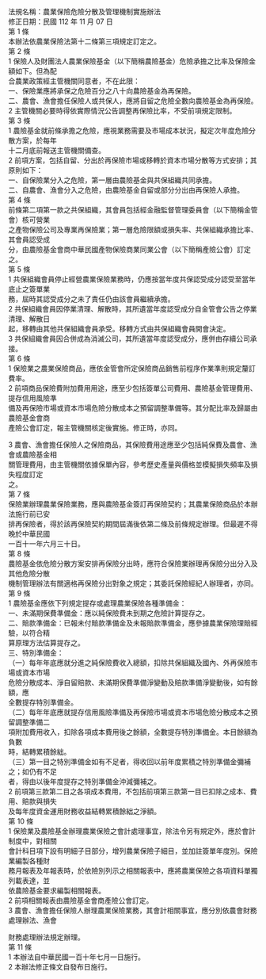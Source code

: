 法規名稱：農業保險危險分散及管理機制實施辦法  
修正日期：民國 112 年 11 月 07 日  
第 1 條  
本辦法依農業保險法第十二條第三項規定訂定之。  
第 2 條  
1 保險人及財團法人農業保險基金（以下簡稱農險基金）危險承擔之比率及保險金額如下。但為配  
合農業政策經主管機關同意者，不在此限：  
一、保險業應將承保之危險百分之八十向農險基金為再保險。  
二、農會、漁會擔任保險人或共保人，應將自留之危險全數向農險基金為再保險。  
2 主管機關必要時得依實際情況公告調整再保險比率，不受前項規定限制。  
第 3 條  
1 農險基金就前條承擔之危險，應視業務需要及市場成本狀況，擬定次年度危險分散方案，於每年  
十二月底前報送主管機關備查。  
2 前項方案，包括自留、分出於再保險市場或移轉於資本市場分散等方式安排；其原則如下：  
一、自保險業分入之危險，第一層由農險基金與共保組織共同承擔。  
二、自農會、漁會分入之危險，由農險基金自留或部分分出由再保險人承擔。  
第 4 條  
前條第二項第一款之共保組織，其會員包括經金融監督管理委員會（以下簡稱金管會）核可營業  
之產物保險公司及專業再保險業；第一層危險限額或損失率、共保組織承擔比率、其會員認受成  
分，由農險基金會商中華民國產物保險商業同業公會（以下簡稱產險公會）訂定之。  
第 5 條  
1 共保組織會員停止經營農業保險業務時，仍應按當年度共保認受成分認受至當年底止之簽單業  
務，屆時其認受成分之未了責任仍由該會員繼續承擔。  
2 共保組織會員因停業清理、解散時，其所遺當年度認受成分自金管會公告之停業清理、解散日  
起，移轉由其他共保組織會員承受。移轉方式由共保組織會員開會決定。  
3 共保組織會員因合併成為消滅公司，其所遺當年度認受成分，應併由存續公司承接。  
第 6 條  
1 保險業之農業保險商品，應依金管會所定保險商品銷售前程序作業準則規定釐訂費率。  
2 前項商品保險費附加費用用途，應至少包括簽單公司費用、農險基金管理費用、提存信用風險準  
備及再保險市場或資本市場危險分散成本之預留調整準備等。其分配比率及歸屬由農險基金會商  
產險公會訂定，報主管機關核定後實施。修正時，亦同。  


3 農會、漁會擔任保險人之保險商品，其保險費用途應至少包括純保費及農會、漁會或農險基金相  
關管理費用，由主管機關依據保單內容，參考歷史產量與價格並模擬損失頻率及損失程度訂定  
之。  
第 7 條  
保險業辦理農業保險業務，應與農險基金簽訂再保險契約；其農業保險商品於本辦法施行前已安  
排再保險者，得於該再保險契約期間屆滿後依第二條及前條規定辦理。但最遲不得晚於中華民國  
一百十一年六月三十日。  
第 8 條  
農險基金依危險分散方案安排再保險分出時，應符合保險業辦理再保險分出分入及其他危險分散  
機制管理辦法有關適格再保險分出對象之規定；其委託保險經紀人辦理者，亦同。  
第 9 條  
1 農險基金應依下列規定提存或處理農業保險各種準備金：  
一、未滿期保費準備金：應以純保險費未到期之危險計算提存之。  
二、賠款準備金：已報未付賠款準備金及未報賠款準備金，應參據農業保險理賠經驗，以符合精  
算原理方法估算提存之。  
三、特別準備金：  
（一）每年年底應就分進之純保險費收入總額，扣除共保組織及國內、外再保險市場或資本市場  
危險分散成本、淨自留賠款、未滿期保費準備淨變動及賠款準備淨變動後，如有餘額，應  
全數提存特別準備金。  
（二）每年年底應就提存信用風險準備及再保險市場或資本市場危險分散成本之預留調整準備二  
項附加費用收入，扣除各項成本費用後之餘額，全數提存特別準備金。本目餘額為負數  
時，結轉累積餘絀。  
（三）第一目之特別準備金如有不足者，得收回以前年度累積之特別準備金彌補之；如仍有不足  
者，得由以後年度提存之特別準備金沖減彌補之。  
2 前項第三款第二目之各項成本費用，不包括前項第三款第一目已扣除之成本、費用、賠款與損失  
及每年度資金運用財務收益結轉累積餘絀之淨額。  
第 10 條  
1 保險業及農險基金辦理農業保險之會計處理事宜，除法令另有規定外，應於會計制度中，對相關  
會計科目項下設有明細子目部分，增列農業保險子細目，並加註簽單年度別。保險業編製各種財  
務月報表及年報表時，於依險別列示之相關報表中，應將農業保險之各項資料單獨列載表達，並  
依農險基金要求編製相關報表。  
2 前項相關報表由農險基金會商產險公會訂定。  
3 農會、漁會擔任保險人辦理農業保險業務，其會計相關事宜，應分別依農會財務處理辦法、漁會  


財務處理辦法規定辦理。  
第 11 條  
1 本辦法自中華民國一百十年七月一日施行。  
2 本辦法修正條文自發布日施行。  


